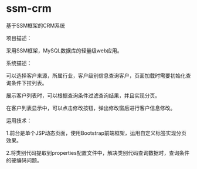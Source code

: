 # ssm-crm
基于SSM框架的CRM系统

项目描述：

采用SSM框架，MySQL数据库的轻量级web应用。

系统描述：

可以选择客户来源，所属行业，客户级别信息查询客户，页面加载时需要初始化查询条件下拉列表。

展示客户列表时，可以根据查询条件过滤查询结果，并且实现分页。

在客户列表显示中，可以点击修改按钮，弹出修改窗后进行客户信息修改。

运用技术：

1.前台是单个JSP动态页面，使用Bootstrap前端框架，运用自定义标签实现分页效果。

2.将类别代码提取到properties配置文件中，解决类别代码查询数据时，查询条件的硬编码问题。
